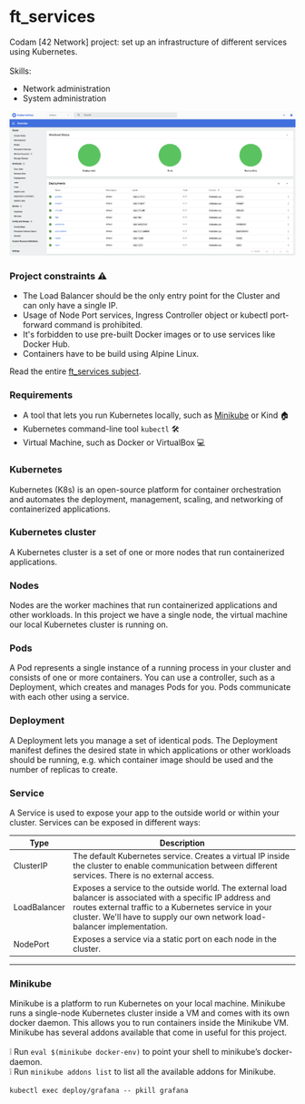 # ft_services
Codam [42 Network] project: set up an infrastructure of different services using Kubernetes.<br><br>
Skills:
* Network administration
* System administration

<img src="https://raw.githubusercontent.com/nvanwinden/README-img/master/ft_services_0.png" width="800" />

### Project constraints :warning:
* The Load Balancer should be the only entry point for the Cluster and can only have a single IP.
* Usage of Node Port services, Ingress Controller object or kubectl port-forward command is prohibited.
* It's forbidden to use pre-built Docker images or to use services like Docker Hub.
* Containers have to be build using Alpine Linux.

Read the entire [ft_services subject](https://github.com/nvanwinden/ft_services/blob/main/en.subject.pdf).

### Requirements
* A tool that lets you run Kubernetes locally, such as [Minikube](#minikube) or Kind :house: <br>
* Kubernetes command-line tool `kubectl` :hammer_and_wrench: <br>
* Virtual Machine, such as Docker or VirtualBox :computer: <br>

### Kubernetes
Kubernetes (K8s) is an open-source platform for container orchestration and automates the deployment, management, scaling, and networking of containerized applications.

### Kubernetes cluster
A Kubernetes cluster is a set of one or more nodes that run containerized applications.

### Nodes
Nodes are the worker machines that run containerized applications and other workloads. In this project we have a single node, the virtual machine our local Kubernetes cluster is running on.

### Pods
A Pod represents a single instance of a running process in your cluster and consists of one or more containers. You can use a controller, such as a Deployment, which creates and manages Pods for you. Pods communicate with each other using a service.

### Deployment
A Deployment lets you manage a set of identical pods. The Deployment manifest defines the desired state in which applications or other workloads should be running, e.g. which container image should be used and the number of replicas to create. 

### Service
A Service is used to expose your app to the outside world or within your cluster. Services can be exposed in different ways:

| Type  | Description   |
| ------------------ |-------------|
| ClusterIP      | The default Kubernetes service. Creates a virtual IP inside the cluster to enable communication between different services. There is no external access. | 
| LoadBalancer      | Exposes a service to the outside world. The external load balancer is associated with a specific IP address and routes external traffic to a Kubernetes service in your cluster. We'll have to supply our own network load-balancer implementation. 
| NodePort | Exposes a service via a static port on each node in the cluster.|

---

### Minikube
Minikube is a platform to run Kubernetes on your local machine. Minikube runs a single-node Kubernetes cluster inside a VM and comes with its own docker daemon. This allows you to run containers inside the Minikube VM. Minikube has several addons available that come in useful for this project. <br><br>
:grey_exclamation: Run `eval $(minikube docker-env)` to point your shell to minikube’s docker-daemon. <br>
:grey_exclamation: Run `minikube addons list` to list all the available addons for Minikube.

`kubectl exec deploy/grafana -- pkill grafana`
